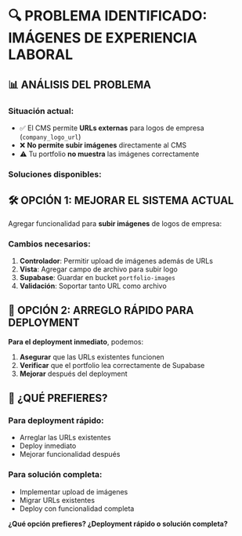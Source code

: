 # 🔍 PROBLEMA IDENTIFICADO: IMÁGENES DE EXPERIENCIA LABORAL

## 📊 **ANÁLISIS DEL PROBLEMA**

### **Situación actual:**
- ✅ El CMS permite **URLs externas** para logos de empresa (`company_logo_url`)
- ❌ **No permite subir imágenes** directamente al CMS
- ⚠️ Tu portfolio **no muestra** las imágenes correctamente

### **Soluciones disponibles:**

## 🛠️ **OPCIÓN 1: MEJORAR EL SISTEMA ACTUAL**

Agregar funcionalidad para **subir imágenes** de logos de empresa:

### **Cambios necesarios:**
1. **Controlador**: Permitir upload de imágenes además de URLs
2. **Vista**: Agregar campo de archivo para subir logo
3. **Supabase**: Guardar en bucket `portfolio-images`
4. **Validación**: Soportar tanto URL como archivo

## 🚀 **OPCIÓN 2: ARREGLO RÁPIDO PARA DEPLOYMENT**

**Para el deployment inmediato**, podemos:
1. **Asegurar** que las URLs existentes funcionen
2. **Verificar** que el portfolio lea correctamente de Supabase
3. **Mejorar** después del deployment

## 🎯 **¿QUÉ PREFIERES?**

### **Para deployment rápido:**
- Arreglar las URLs existentes
- Deploy inmediato
- Mejorar funcionalidad después

### **Para solución completa:**
- Implementar upload de imágenes
- Migrar URLs existentes
- Deploy con funcionalidad completa

**¿Qué opción prefieres? ¿Deployment rápido o solución completa?**

